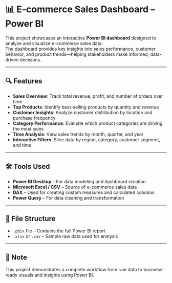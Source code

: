 # 📊 E-commerce Sales Dashboard – Power BI

This project showcases an interactive **Power BI dashboard** designed to analyze and visualize e-commerce sales data.  
The dashboard provides key insights into sales performance, customer behavior, and product trends—helping stakeholders make informed, data-driven decisions.

---

## 🔍 Features

- **Sales Overview**: Track total revenue, profit, and number of orders over time  
- **Top Products**: Identify best-selling products by quantity and revenue  
- **Customer Insights**: Analyze customer distribution by location and purchase frequency  
- **Category Performance**: Evaluate which product categories are driving the most sales  
- **Time Analysis**: View sales trends by month, quarter, and year  
- **Interactive Filters**: Slice data by region, category, customer segment, and time  

---

## 🛠️ Tools Used

- **Power BI Desktop** – For data modeling and dashboard creation  
- **Microsoft Excel / CSV** – Source of e-commerce sales data  
- **DAX** – Used for creating custom measures and calculated columns  
- **Power Query** – For data cleaning and transformation  

---

## 📁 File Structure

- `.pbix` file – Contains the full Power BI report  
- `.xlsx` or `.csv` – Sample raw data used for analysis  

---

## 📌 Note

This project demonstrates a complete workflow from raw data to business-ready visuals and insights using Power BI.

